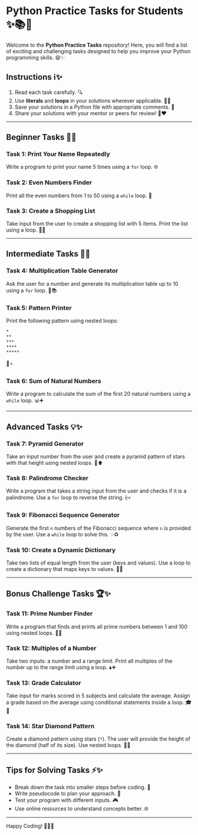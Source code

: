 # Python Practice Tasks for Students ✨📚🚀

Welcome to the **Python Practice Tasks** repository! Here, you will find a list of exciting and challenging tasks designed to help you improve your Python programming skills. 😄✨

## Instructions ℹ️✨
1. Read each task carefully. 🔍
2. Use **literals** and **loops** in your solutions wherever applicable. 🔄🔢
3. Save your solutions in a Python file with appropriate comments. 🔖
4. Share your solutions with your mentor or peers for review! 🚀❤️

---

## Beginner Tasks 🌱✨

### Task 1: Print Your Name Repeatedly
Write a program to print your name 5 times using a `for` loop. 🌐

### Task 2: Even Numbers Finder
Print all the even numbers from 1 to 50 using a `while` loop. 🔢

### Task 3: Create a Shopping List
Take input from the user to create a shopping list with 5 items. Print the list using a loop. 🍒🍲

---

## Intermediate Tasks 🌌✨

### Task 4: Multiplication Table Generator
Ask the user for a number and generate its multiplication table up to 10 using a `for` loop. 🔢📚

### Task 5: Pattern Printer
Print the following pattern using nested loops:
```
*
**
***
****
*****
```
🌈⭐

### Task 6: Sum of Natural Numbers
Write a program to calculate the sum of the first 20 natural numbers using a `while` loop. 📊➕

---

## Advanced Tasks 💡✨

### Task 7: Pyramid Generator
Take an input number from the user and create a pyramid pattern of stars with that height using nested loops. 🌈⬆

### Task 8: Palindrome Checker
Write a program that takes a string input from the user and checks if it is a palindrome. Use a `for` loop to reverse the string. ⟠⭐️

### Task 9: Fibonacci Sequence Generator
Generate the first `n` numbers of the Fibonacci sequence where `n` is provided by the user. Use a `while` loop to solve this. 💡♻️

### Task 10: Create a Dynamic Dictionary
Take two lists of equal length from the user (keys and values). Use a loop to create a dictionary that maps keys to values. 📂✨

---

## Bonus Challenge Tasks 🏆✨

### Task 11: Prime Number Finder
Write a program that finds and prints all prime numbers between 1 and 100 using nested loops. 🔢🔮

### Task 12: Multiples of a Number
Take two inputs: a number and a range limit. Print all multiples of the number up to the range limit using a loop. 🌢➕

### Task 13: Grade Calculator
Take input for marks scored in 5 subjects and calculate the average. Assign a grade based on the average using conditional statements inside a loop. 🎓🌿

### Task 14: Star Diamond Pattern
Create a diamond pattern using stars (`*`). The user will provide the height of the diamond (half of its size). Use nested loops. 🌟✨

---

## Tips for Solving Tasks ⚡✨
- Break down the task into smaller steps before coding. 🔧
- Write pseudocode to plan your approach. 🔎
- Test your program with different inputs. 🎮
- Use online resources to understand concepts better. 🌐

---

Happy Coding! 🚀😄✨
